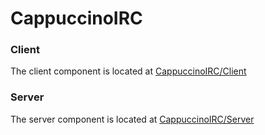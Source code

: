 # CappuccinoIRC

### Client
The client component is located at [CappuccinoIRC/Client](https://github.com/CappuccinoIRC/client)

### Server
The server component is located at [CappuccinoIRC/Server](https://github.com/CappuccinoIRC/server)
